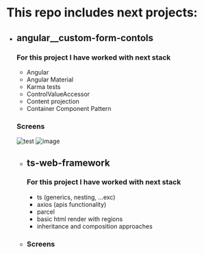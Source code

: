 # This repo includes next projects:

 - ## angular__custom-form-contols
    ### For this project I have worked with next stack
      - Angular
      - Angular Material
      - Karma tests
      - ControlValueAccessor
      - Content projection
      - Container Component Pattern
      ### Screens
      ![test](https://user-images.githubusercontent.com/16898811/183872920-04d353a1-b2cf-48f8-a99f-f9d3b7379c28.png) ![image](https://user-images.githubusercontent.com/16898811/183873105-3719bbfa-458e-435b-88c5-b90f11afc1d7.png)


   - ## ts-web-framework
     ### For this project I have worked with next stack
     - ts (generics, nesting, ...exc)
     - axios (apis functionality)
     - parcel
     - basic html render with regions
     - inheritance and composition approaches
   - ### Screens